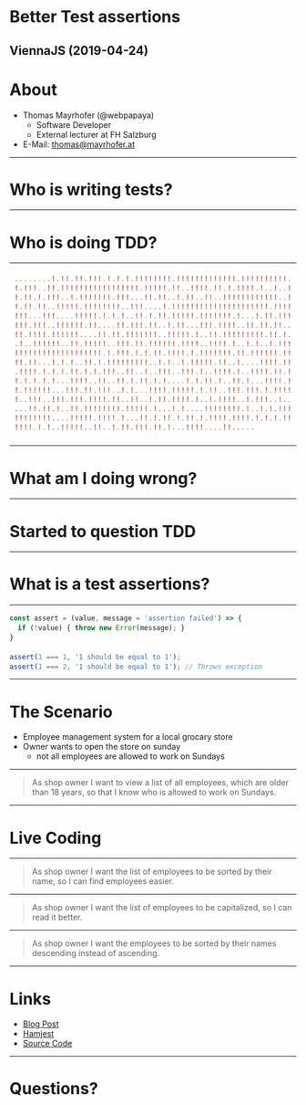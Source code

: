 # Better Test assertions

ViennaJS (2019-04-24)
---

# About

- Thomas Mayrhofer (@webpapaya)
  - Software Developer
  - External lecturer at FH Salzburg
- E-Mail: thomas@mayrhofer.at

---

# Who is writing tests?

----

# Who is doing TDD?

----

![failing tests](assets/failing_tests.png)


----
# What am I doing wrong? <!-- .element: class="color--white" -->

<!-- .slide: data-background="./assets/angry.gif" -->
<!-- .slide: data-color="white" -->

----
# Started to question TDD <!-- .element: class="color--white" -->

<!-- .slide: data-background="./assets/questioning_myself.gif" -->
<!-- .slide: data-color="white" -->

---

# What is a test assertions?

----

```js
const assert = (value, message = 'assertion failed') => {
  if (!value) { throw new Error(message); }
}

assert(1 === 1, '1 should be equal to 1');
assert(1 === 2, '1 should be equal to 1'); // Throws exception
```

---

# The Scenario

- Employee management system for a local grocary store
- Owner wants to open the store on sunday
  - not all employees are allowed to work on Sundays

----

> As shop owner I want to view a list of all employees, which are older than 18 years, so that I know who is allowed to work on Sundays.

----

# Live Coding <!-- .element: class="color--white" -->

<!-- .slide: data-background="./assets/supermarket.gif" -->
<!-- .slide: data-color="white" -->

----

> As shop owner I want the list of employees to be sorted by their name, so I can find employees easier.

----

> As shop owner I want the list of employees to be capitalized, so I can read it better.

----

> As shop owner I want the employees to be sorted by their names descending instead of ascending.

---

# Links
- [Blog Post](https://dev.to/webpapaya/writing-better-test-assertions-lml)
- [Hamjest](https://github.com/rluba/hamjest/wiki/Matcher-documentation)
- [Source Code](https://github.com/webpapaya/better-test-assertions)

---

# Questions? <!-- .element: class="color--white" -->

<!-- .slide: data-background="./assets/raising_hand.gif" -->
<!-- .slide: data-color="white" -->

